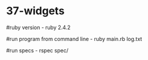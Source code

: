 # 37-widgets

#ruby version - ruby 2.4.2

#run program from command line - ruby main.rb log.txt

#run specs - rspec spec/
